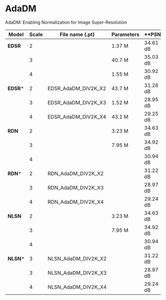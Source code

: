 # AdaDM
AdaDM: Enabling Normalization for Image Super-Resolution

| Model    | Scale | File name (.pt) | Parameters | ****PSNR** |
|  ---     |  ---  | ---             | ---        | ---      |
|**EDSR** | 2 |                     | 1.37 M | 34.61 dB |
|| 3 || 40.7 M | 35.03 dB |
|| 4 || 1.55 M | 30.92 dB |
|**EDSR***| 2 | EDSR_AdaDM_DIV2K_X2 | 43.7 M | 31.26 dB |
|| 3 | EDSR_AdaDM_DIV2K_X3 | 1.52 M | 28.95 dB |
|| 4 | EDSR_AdaDM_DIV2K_X4 | 43.1 M | 29.25 dB |
|**RDN**  | 2 |  | 3.23 M | 34.63 dB |
|| 3 |  | 7.95 M| 34.92 dB |
|| 4 |  | | 30.94 dB |
|**RDN***| 2 | RDN_AdaDM_DIV2K_X2 | | 31.22 dB |
|| 3 | RDN_AdaDM_DIV2K_X3 | | 28.97 dB |
|| 4 | RDN_AdaDM_DIV2K_X4 | | 29.24 dB |
|**NLSN**  | 2 |  | 3.23 M | 34.63 dB |
|| 3 |  | 7.95 M| 34.92 dB |
|| 4 |  | | 30.94 dB |
|**NLSN*** | 3 | NLSN_AdaDM_DIV2K_X2 | | 31.22 dB |
|| 3 | NLSN_AdaDM_DIV2K_X3 | | 28.97 dB |
|| 4 | NLSN_AdaDM_DIV2K_X4 | | 29.24 dB |
